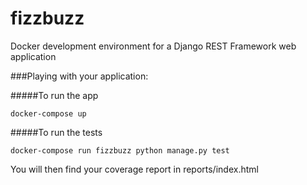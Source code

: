 # fizzbuzz
Docker development environment for a Django REST Framework web application

###Playing with your application:

#####To run the app

`docker-compose up`

#####To run the tests

`docker-compose run fizzbuzz python manage.py test`

You will then find your coverage report in reports/index.html
